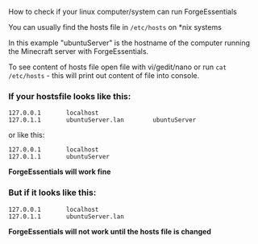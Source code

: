 How to check if your linux computer/system can run ForgeEssentials

You can usually find the hosts file in ``/etc/hosts`` on *nix systems

In this example "ubuntuServer" is the hostname of the computer running the Minecraft server with ForgeEssentials.

To see content of hosts file open file with vi/gedit/nano or run `cat /etc/hosts` - this will print out content of file into console.

### If your hostsfile looks like this:

    127.0.0.1       localhost
    127.0.1.1       ubuntuServer.lan        ubuntuServer

or like this:

    127.0.0.1       localhost
    127.0.1.1       ubuntuServer

**ForgeEssentials will work fine**

### But if it looks like this:

    127.0.0.1       localhost
    127.0.1.1       ubuntuServer.lan

**ForgeEssentials will not work until the hosts file is changed**
